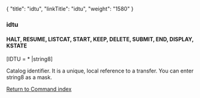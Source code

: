 {
    "title": "idtu",
    "linkTitle": "idtu",
    "weight": "1580"
}<span id="idtu"></span>

### idtu

#### HALT, RESUME, LISTCAT, START, KEEP, DELETE, SUBMIT, END, DISPLAY, KSTATE

\[IDTU = \*
|string8\]

Catalog identifier. It is a unique, local reference to a transfer. You can enter
string8 as a mask.

[Return to Command index](../../)

 

